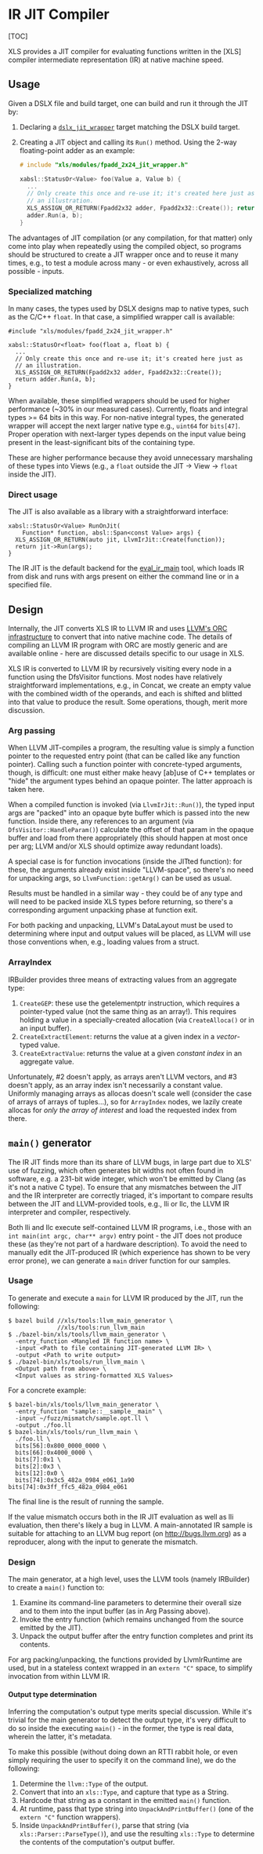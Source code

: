 # IR JIT Compiler

[TOC]

XLS provides a JIT compiler for evaluating functions written in the [XLS]
compiler intermediate representation (IR) at native machine speed.

## Usage

Given a DSLX file and build target, one can build and run it through the JIT by:

1.  Declaring a
    [`dslx_jit_wrapper`](http://cs/xls/build/build_defs.bzl) target
    matching the DSLX build target.
2.  Creating a JIT object and calling its `Run()` method. Using the 2-way
    floating-point adder as an example:

     ```c
     # include "xls/modules/fpadd_2x24_jit_wrapper.h"

     xabsl::StatusOr<Value> foo(Value a, Value b) {
       ...
       // Only create this once and re-use it; it's created here just as
       // an illustration.
       XLS_ASSIGN_OR_RETURN(Fpadd2x32 adder, Fpadd2x32::Create()); return
       adder.Run(a, b);
     }
     ```

The advantages of JIT compilation (or any
compilation, for that matter) only come into play when repeatedly using the
compiled object, so programs should be structured to create a JIT wrapper
once and to reuse it many times, e.g., to test a module across many - or
even exhaustively, across all possible - inputs.

### Specialized matching

In many cases, the types used by DSLX designs map to native types, such as the
C/C++ `float`. In that case, a simplified wrapper call is available:

```
#include "xls/modules/fpadd_2x24_jit_wrapper.h"

xabsl::StatusOr<float> foo(float a, float b) {
  ...
  // Only create this once and re-use it; it's created here just as
  // an illustration.
  XLS_ASSIGN_OR_RETURN(Fpadd2x32 adder, Fpadd2x32::Create());
  return adder.Run(a, b);
}
```

When available, these simplified wrappers should be used for higher performance
(~30% in our measured cases). Currently, floats and integral types >= 64 bits in
this way. For non-native integral types, the generated wrapper will accept the
next larger native type e.g., `uint64` for `bits[47]`. Proper operation with
next-larger types depends on the input value being present in the
least-significant bits of the containing type.

These are higher performance because they avoid unnecessary marshaling of these
types into Views (e.g., a `float` outside the JIT -> View -> `float` inside the
JIT).

### Direct usage

The JIT is also available as a library with a straightforward interface:

```
xabsl::StatusOr<Value> RunOnJit(
    Function* function, absl::Span<const Value> args) {
  XLS_ASSIGN_OR_RETURN(auto jit, LlvmIrJit::Create(function));
  return jit->Run(args);
}
```

The IR JIT is the default backend for the
[eval_ir_main](./tools.md#eval-ir-main)
tool, which loads IR from disk and runs with args present on either the command
line or in a specified file.

## Design

Internally, the JIT converts XLS IR to LLVM IR and uses
[LLVM's ORC infrastructure](https://llvm.org/docs/ORCv2.html) to convert that
into native machine code. The details of compiling an LLVM IR program with ORC
are mostly generic and are available online - here are discussed details
specific to our usage in XLS.

XLS IR is converted to LLVM IR by recursively visiting every node in a function
using the DfsVisitor functions. Most nodes have relatively straightforward
implementations, e.g., in Concat, we create an empty value with the combined
width of the operands, and each is shifted and blitted into that value to
produce the result. Some operations, though, merit more discussion.

### Arg passing

When LLVM JIT-compiles a program, the resulting value is simply a function
pointer to the requested entry point (that can be called like any function
pointer). Calling such a function pointer with concrete-typed arguments, though,
is difficult: one must either make heavy [ab]use of C++ templates or "hide" the
argument types behind an opaque pointer. The latter approach is taken here.

When a compiled function is invoked (via `LlvmIrJit::Run()`), the typed input
args are "packed" into an opaque byte buffer which is passed into the new
function. Inside there, any references to an argument (via
`DfsVisitor::HandleParam()`) calculate the offset of that param in the opaque
buffer and load from there appropriately (this should happen at most once per
arg; LLVM and/or XLS should optimize away redundant loads).

A special case is for function invocations (inside the JITted function): for
these, the arguments already exist inside "LLVM-space", so there's no need for
unpacking args, so `LlvmFunction::getArg()` can be used as usual.

Results must be handled in a similar way - they could be of any type and will
need to be packed inside XLS types before returning, so there's a corresponding
argument unpacking phase at function exit.

For both packing and unpacking, LLVM's DataLayout must be used to determining
where input and output values will be placed, as LLVM will use those conventions
when, e.g., loading values from a struct.

### ArrayIndex

IRBuilder provides three means of extracting values from an aggregate type:

1.  `CreateGEP`: these use the getelementptr instruction, which requires a
    pointer-typed value (not the same thing as an array!). This requires holding
    a value in a specially-created allocation (via `CreateAlloca()` or in an
    input buffer).
1.  `CreateExtractElement`: returns the value at a given index in a
    *vector*-typed value.
1.  `CreateExtractValue`: returns the value at a given *constant index* in an
    aggregate value.

Unfortunately, #2 doesn't apply, as arrays aren't LLVM vectors, and #3 doesn't
apply, as an array index isn't necessarily a constant value. Uniformly managing
arrays as allocas doesn't scale well (consider the case of arrays of arrays of
tuples...), so for `ArrayIndex` nodes, we lazily create allocas for _only the
array of interest_ and load the requested index from there.

## `main()` generator

The IR JIT finds more than its share of LLVM bugs, in large part due to XLS' use
of fuzzing, which often generates bit widths not often found in software, e.g. a
231-bit wide integer, which won't be emitted by Clang (as it's not a native C
type). To ensure that any mismatches between the JIT and the IR interpreter are
correctly triaged, it's important to compare results between the JIT and
LLVM-provided tools, e.g., lli or llc, the LLVM IR interpreter and compiler,
respectively.

Both lli and llc execute self-contained LLVM IR programs, i.e., those with an
`int main(int argc, char** argv)` entry point - the JIT does not produce these
(as they're not part of a hardware description). To avoid the need to manually
edit the JIT-produced IR (which experience has shown to be very error prone), we
can generate a `main` driver function for our samples.

### Usage

To generate and execute a `main` for LLVM IR produced by the JIT, run the
following:

```
$ bazel build //xls/tools:llvm_main_generator \
              //xls/tools:run_llvm_main
$ ./bazel-bin/xls/tools/llvm_main_generator \
  -entry_function <Mangled IR function name> \
  -input <Path to file containing JIT-generated LLVM IR> \
  -output <Path to write output>
$ ./bazel-bin/xls/tools/run_llvm_main \
  <Output path from above> \
  <Input values as string-formatted XLS Values>
```

For a concrete example:

```
$ bazel-bin/xls/tools/llvm_main_generator \
  -entry_function "sample::__sample__main" \
  -input ~/fuzz/mismatch/sample.opt.ll \
  -output ./foo.ll
$ bazel-bin/xls/tools/run_llvm_main \
  ./foo.ll \
  bits[56]:0x800_0000_0000 \
  bits[66]:0x4000_0000 \
  bits[7]:0x1 \
  bits[2]:0x3 \
  bits[12]:0x0 \
  bits[74]:0x3c5_482a_0984_e061_1a90
bits[74]:0x3ff_ffc5_482a_0984_e061
```

The final line is the result of running the sample.

If the value mismatch occurs both in the IR JIT evaluation as well as lli
evaluation, then there's likely a bug in LLVM. A main-annotated IR sample is
suitable for attaching to an LLVM bug report (on http://bugs.llvm.org) as a
reproducer, along with the input to generate the mismatch.

### Design

The main generator, at a high level, uses the LLVM tools (namely IRBuilder) to
create a `main()` function to:

1.  Examine its command-line parameters to determine their overall size and to
    them into the input buffer (as in Arg Passing above).
1.  Invoke the entry function (which remains unchanged from the source emitted
    by the JIT).
1.  Unpack the output buffer after the entry function completes and print its
    contents.

For arg packing/unpacking, the functions provided by LlvmIrRuntime are used, but
in a stateless context wrapped in an `extern "C"` space, to simplify invocation
from within LLVM IR.

#### Output type determination

Inferring the computation's output type merits special discussion. While it's
trivial for the main generator to detect the output type, it's very difficult to
do so inside the executing `main()` - in the former, the type is real data,
wherein the latter, it's metadata.

To make this possible (without doing down an RTTI rabbit hole, or even simply
requiring the user to specify it on the command line), we do the following:

1.  Determine the `llvm::Type` of the output.
1.  Convert that into an `xls::Type`, and capture that type as a String.
1.  Hardcode that string as a constant in the emitted `main()` function.
1.  At runtime, pass that type string into `UnpackAndPrintBuffer()` (one of the
    `extern "C"` function wrappers).
1.  Inside `UnpackAndPrintBuffer()`, parse that string (via
    `xls::Parser::ParseType()`), and use the resulting `xls::Type` to determine
    the contents of the computation's output buffer.
